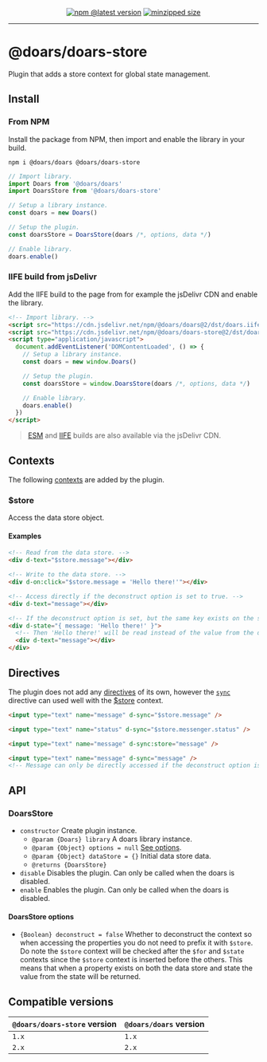 <div align="center">

[![npm @latest version](https://img.shields.io/npm/v/@doars/doars-store.svg?label=Version&style=flat-square&maxAge=86400)](https://www.npmjs.com/package/@doars/doars-store)
[![minzipped size](https://img.shields.io/bundlephobia/minzip/@doars/doars-store?label=Size&style=flat-square&maxAge=86400)](https://www.npmjs.com/package/@doars/doars-store)

</div>

<hr/>

# @doars/doars-store

Plugin that adds a store context for global state management.

## Install

### From NPM

Install the package from NPM, then import and enable the library in your build.

```
npm i @doars/doars @doars/doars-store
```

```JavaScript
// Import library.
import Doars from '@doars/doars'
import DoarsStore from '@doars/doars-store'

// Setup a library instance.
const doars = new Doars()

// Setup the plugin.
const doarsStore = DoarsStore(doars /*, options, data */)

// Enable library.
doars.enable()
```

### IIFE build from jsDelivr

Add the IIFE build to the page from for example the jsDelivr CDN and enable the
library.

```HTML
<!-- Import library. -->
<script src="https://cdn.jsdelivr.net/npm/@doars/doars@2/dst/doars.iife.js"></script>
<script src="https://cdn.jsdelivr.net/npm/@doars/doars-store@2/dst/doars-store.iife.js"></script>
<script type="application/javascript">
  document.addEventListener('DOMContentLoaded', () => {
    // Setup a library instance.
    const doars = new window.Doars()

    // Setup the plugin.
    const doarsStore = window.DoarsStore(doars /*, options, data */)

    // Enable library.
    doars.enable()
  })
</script>
```

> [ESM](https://cdn.jsdelivr.net/npm/@doars/doars-store@2/dst/doars-store.esm.js)
> and
> [IIFE](https://cdn.jsdelivr.net/npm/@doars/doars-store@2/dst/doars-store.iife.js)
> builds are also available via the jsDelivr CDN.

## Contexts

The following
[contexts](https://github.com/doars/doars/tree/main/packages/doars#contexts) are
added by the plugin.

### \$store

Access the data store object.

#### Examples

```HTML
<!-- Read from the data store. -->
<div d-text="$store.message"></div>
```

```HTML
<!-- Write to the data store. -->
<div d-on:click="$store.message = 'Hello there!'"></div>
```

```HTML
<!-- Access directly if the deconstruct option is set to true. -->
<div d-text="message"></div>
```

```HTML
<!-- If the deconstruct option is set, but the same key exists on the state. -->
<div d-state="{ message: 'Hello there!' }">
  <!-- Then 'Hello there!' will be read instead of the value from the data store. -->
  <div d-text="message"></div>
</div>
```

## Directives

The plugin does not add any
[directives](https://github.com/doars/doars/tree/main/packages/doars#directives)
of its own, however the
[`sync`](https://github.com/doars/doars/tree/main/packages/doars#d-sync)
directive can used well with the [\$store](#$store) context.

```HTML
<input type="text" name="message" d-sync="$store.message" />
```

```HTML
<input type="text" name="status" d-sync="$store.messenger.status" />
```

```HTML
<input type="text" name="message" d-sync:store="message" />
```

```HTML
<input type="text" name="message" d-sync="message" />
<!-- Message can only be directly accessed if the deconstruct option is enabled. -->
```

## API

### DoarsStore

- `constructor` Create plugin instance.
  - `@param {Doars} library` A doars library instance.
  - `@param {Object} options = null` [See options](#doarsstore-options).
  - `@param {Object} dataStore = {}` Initial data store data.
  - `@returns {DoarsStore}`
- `disable` Disables the plugin. Can only be called when the doars is disabled.
- `enable` Enables the plugin. Can only be called when the doars is disabled.

#### DoarsStore options

- `{Boolean} deconstruct = false` Whether to deconstruct the context so when
  accessing the properties you do not need to prefix it with `$store`. Do note
  the `$store` context will be checked after the `$for` and `$state` contexts
  since the `$store` context is inserted before the others. This means that when
  a property exists on both the data store and state the value from the state
  will be returned.

## Compatible versions

| `@doars/doars-store` version | `@doars/doars` version |
| ---------------------------- | ---------------------- |
| `1.x`                        | `1.x`                  |
| `2.x`                        | `2.x`                  |

